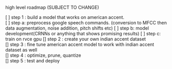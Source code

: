 high level roadmap (SUBJECT TO CHANGE)

[ ] step 1 : build a model that works on american accent. <br>
  [ ] step a: preprocess google speech commands. (conversion to MFCC then data augmentation, noise addition, pitch shifts etc)
  [ ] step b: model development(CRNNs or anything that shows promising results)
  [ ] step c: train on rvce gpu
[] step 2 : create your own indian accent dataset <br>
[] step 3 : fine tune american accent model to work with indian accent dataset as well <br>
[] step 4 : optimize, prune, quantize <br>
[] step 5 : test and deploy <br>
